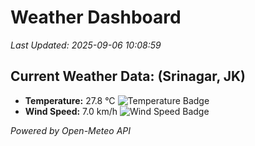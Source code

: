 
# Weather Dashboard

_Last Updated: 2025-09-06 10:08:59_

## Current Weather Data: (Srinagar, JK)
- **Temperature:** 27.8 °C ![Temperature Badge](https://img.shields.io/badge/Temperature-Medium%20Temp-green)
- **Wind Speed:** 7.0 km/h ![Wind Speed Badge](https://img.shields.io/badge/Wind%20Speed-Light%20Wind-blue)

*Powered by Open-Meteo API*
